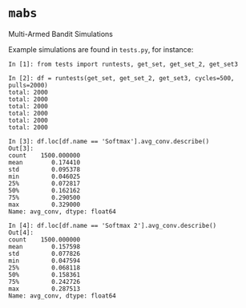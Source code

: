 `mabs`
====

Multi-Armed Bandit Simulations


Example simulations are found in `tests.py`, for instance:

    In [1]: from tests import runtests, get_set, get_set_2, get_set3

    In [2]: df = runtests(get_set, get_set_2, get_set3, cycles=500, pulls=2000)
    total: 2000
    total: 2000
    total: 2000
    total: 2000
    total: 2000
    total: 2000

    In [3]: df.loc[df.name == 'Softmax'].avg_conv.describe()
    Out[3]:
    count    1500.000000
    mean        0.174410
    std         0.095378
    min         0.046025
    25%         0.072817
    50%         0.162162
    75%         0.290500
    max         0.329000
    Name: avg_conv, dtype: float64

    In [4]: df.loc[df.name == 'Softmax 2'].avg_conv.describe()
    Out[4]:
    count    1500.000000
    mean        0.157598
    std         0.077826
    min         0.047594
    25%         0.068118
    50%         0.158361
    75%         0.242726
    max         0.287513
    Name: avg_conv, dtype: float64
